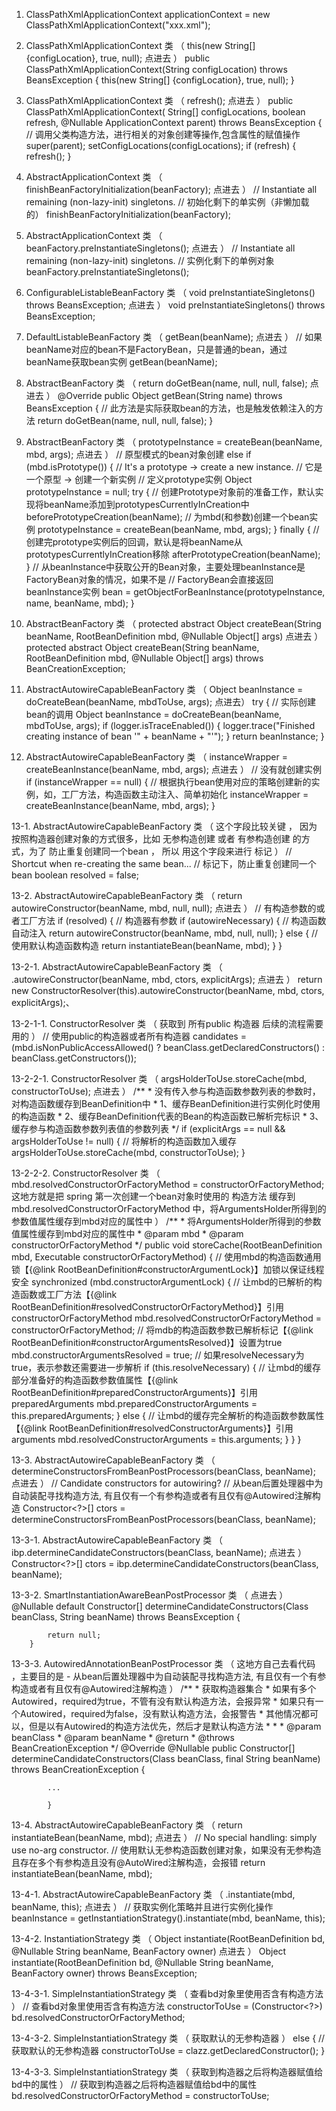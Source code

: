 1. ClassPathXmlApplicationContext applicationContext = new ClassPathXmlApplicationContext("xxx.xml");


2. ClassPathXmlApplicationContext 类 （ this(new String[] {configLocation}, true, null); 点进去 ）
        public ClassPathXmlApplicationContext(String configLocation) throws BeansException {
        		this(new String[] {configLocation}, true, null);
        }


3. ClassPathXmlApplicationContext 类 （ refresh(); 点进去 ）
        public ClassPathXmlApplicationContext(
        	String[] configLocations, boolean refresh, @Nullable ApplicationContext parent)
        	throws BeansException {
        // 调用父类构造方法，进行相关的对象创建等操作,包含属性的赋值操作
        super(parent);
        setConfigLocations(configLocations);
        if (refresh) {
        	refresh();
        }


4. AbstractApplicationContext 类 （ finishBeanFactoryInitialization(beanFactory); 点进去 ）
        // Instantiate all remaining (non-lazy-init) singletons.
        // 初始化剩下的单实例（非懒加载的）
        finishBeanFactoryInitialization(beanFactory);


5. AbstractApplicationContext 类 （ beanFactory.preInstantiateSingletons(); 点进去 ）
        // Instantiate all remaining (non-lazy-init) singletons.
        // 实例化剩下的单例对象
        beanFactory.preInstantiateSingletons();


6. ConfigurableListableBeanFactory 类 （ void preInstantiateSingletons() throws BeansException; 点进去 ）
        void preInstantiateSingletons() throws BeansException;


7. DefaultListableBeanFactory 类 （ getBean(beanName); 点进去 ）
        // 如果beanName对应的bean不是FactoryBean，只是普通的bean，通过beanName获取bean实例
        getBean(beanName);


8. AbstractBeanFactory 类 （ return doGetBean(name, null, null, false); 点进去 ）
        @Override
        public Object getBean(String name) throws BeansException {
        	// 此方法是实际获取bean的方法，也是触发依赖注入的方法
        	return doGetBean(name, null, null, false);
        }


9. AbstractBeanFactory 类 （ prototypeInstance = createBean(beanName, mbd, args); 点进去 ）
        // 原型模式的bean对象创建
        else if (mbd.isPrototype()) {
        	// It's a prototype -> create a new instance.
        	// 它是一个原型 -> 创建一个新实例
        	// 定义prototype实例
        	Object prototypeInstance = null;
        	try {
        		// 创建Prototype对象前的准备工作，默认实现将beanName添加到prototypesCurrentlyInCreation中
        		beforePrototypeCreation(beanName);
        		// 为mbd(和参数)创建一个bean实例
        		prototypeInstance = createBean(beanName, mbd, args);
        	}
        	finally {
        		// 创建完prototype实例后的回调，默认是将beanName从prototypesCurrentlyInCreation移除
        		afterPrototypeCreation(beanName);
        	}
        	// 从beanInstance中获取公开的Bean对象，主要处理beanInstance是FactoryBean对象的情况，如果不是
        	// FactoryBean会直接返回beanInstance实例
        	bean = getObjectForBeanInstance(prototypeInstance, name, beanName, mbd);
        }


10. AbstractBeanFactory 类 （ protected abstract Object createBean(String beanName, RootBeanDefinition mbd, @Nullable Object[] args) 点进去 ）
        protected abstract Object createBean(String beanName, RootBeanDefinition mbd, @Nullable Object[] args)
        			throws BeanCreationException;


11. AbstractAutowireCapableBeanFactory 类 （ Object beanInstance = doCreateBean(beanName, mbdToUse, args); 点进去）
        try {
        	// 实际创建bean的调用
        	Object beanInstance = doCreateBean(beanName, mbdToUse, args);
        	if (logger.isTraceEnabled()) {
        		logger.trace("Finished creating instance of bean '" + beanName + "'");
        	}
        	return beanInstance;
        }


12. AbstractAutowireCapableBeanFactory 类 （ instanceWrapper = createBeanInstance(beanName, mbd, args); 点进去 ）
        // 没有就创建实例
        if (instanceWrapper == null) {
        	// 根据执行bean使用对应的策略创建新的实例，如，工厂方法，构造函数主动注入、简单初始化
        	instanceWrapper = createBeanInstance(beanName, mbd, args);
        }


13-1. AbstractAutowireCapableBeanFactory 类 （ 这个字段比较关键 ， 因为 按照构造器创建对象的方式很多，比如 无参构造创建 或者 有参构造创建 的方式，为了 防止重复创建同一个bean ， 所以 用这个字段来进行 标记 ）
        // Shortcut when re-creating the same bean...
        // 标记下，防止重复创建同一个bean
        boolean resolved = false;


13-2. AbstractAutowireCapableBeanFactory 类 （ return autowireConstructor(beanName, mbd, null, null); 点进去 ）
        // 有构造参数的或者工厂方法
        if (resolved) {
            // 构造器有参数
            if (autowireNecessary) {
                // 构造函数自动注入
                return autowireConstructor(beanName, mbd, null, null);
            }
            else {
                // 使用默认构造函数构造
                return instantiateBean(beanName, mbd);
            }
        }


13-2-1. AbstractAutowireCapableBeanFactory 类 （ .autowireConstructor(beanName, mbd, ctors, explicitArgs); 点进去 ）
        return new ConstructorResolver(this).autowireConstructor(beanName, mbd, ctors, explicitArgs);、


13-2-1-1. ConstructorResolver 类 （ 获取到 所有public 构造器 后续的流程需要用的 ）
        // 使用public的构造器或者所有构造器
        candidates = (mbd.isNonPublicAccessAllowed() ?
        		beanClass.getDeclaredConstructors() : beanClass.getConstructors());


13-2-2-1. ConstructorResolver 类 （ argsHolderToUse.storeCache(mbd, constructorToUse); 点进去 ）
        /**
         * 没有传入参与构造函数参数列表的参数时，对构造函数缓存到BeanDefinition中
         * 	1、缓存BeanDefinition进行实例化时使用的构造函数
         * 	2、缓存BeanDefinition代表的Bean的构造函数已解析完标识
         * 	3、缓存参与构造函数参数列表值的参数列表
         */
        if (explicitArgs == null && argsHolderToUse != null) {
            // 将解析的构造函数加入缓存
            argsHolderToUse.storeCache(mbd, constructorToUse);
        }


13-2-2-2. ConstructorResolver 类 （ mbd.resolvedConstructorOrFactoryMethod = constructorOrFactoryMethod; 这地方就是把 spring 第一次创建一个bean对象时使用的 构造方法 缓存到 mbd.resolvedConstructorOrFactoryMethod 中，将ArgumentsHolder所得到的参数值属性缓存到mbd对应的属性中 ）
        /**
		 * 将ArgumentsHolder所得到的参数值属性缓存到mbd对应的属性中
		 * @param mbd
		 * @param constructorOrFactoryMethod
		 */
		public void storeCache(RootBeanDefinition mbd, Executable constructorOrFactoryMethod) {
			// 使用mbd的构造函数通用锁【{@link RootBeanDefinition#constructorArgumentLock}】加锁以保证线程安全
			synchronized (mbd.constructorArgumentLock) {
				// 让mbd的已解析的构造函数或工厂方法【{@link RootBeanDefinition#resolvedConstructorOrFactoryMethod}】引用constructorOrFactoryMethod
				mbd.resolvedConstructorOrFactoryMethod = constructorOrFactoryMethod;
				// 将mdb的构造函数参数已解析标记【{@link RootBeanDefinition#constructorArgumentsResolved}】设置为true
				mbd.constructorArgumentsResolved = true;
				// 如果resolveNecessary为true，表示参数还需要进一步解析
				if (this.resolveNecessary) {
					// 让mbd的缓存部分准备好的构造函数参数值属性【{@link RootBeanDefinition#preparedConstructorArguments}】引用preparedArguments
					mbd.preparedConstructorArguments = this.preparedArguments;
				}
				else {
					// 让mbd的缓存完全解析的构造函数参数属性【{@link RootBeanDefinition#resolvedConstructorArguments}】引用arguments
					mbd.resolvedConstructorArguments = this.arguments;
				}
			}
		}


13-3. AbstractAutowireCapableBeanFactory 类 （ determineConstructorsFromBeanPostProcessors(beanClass, beanName); 点进去 ）
        // Candidate constructors for autowiring?
		// 从bean后置处理器中为自动装配寻找构造方法, 有且仅有一个有参构造或者有且仅有@Autowired注解构造
		Constructor<?>[] ctors = determineConstructorsFromBeanPostProcessors(beanClass, beanName);


13-3-1. AbstractAutowireCapableBeanFactory 类 （ ibp.determineCandidateConstructors(beanClass, beanName); 点进去 ）
        Constructor<?>[] ctors = ibp.determineCandidateConstructors(beanClass, beanName);


13-3-2. SmartInstantiationAwareBeanPostProcessor 类 （ 点进去 ）
        @Nullable
        default Constructor<?>[] determineCandidateConstructors(Class<?> beanClass, String beanName)
        		throws BeansException {

        	return null;
        }


13-3-3. AutowiredAnnotationBeanPostProcessor 类 （ 这地方自己去看代码 ，主要目的是 - 从bean后置处理器中为自动装配寻找构造方法, 有且仅有一个有参构造或者有且仅有@Autowired注解构造 ）
    /**
	 * 获取构造器集合
	 * 		如果有多个Autowired，required为true，不管有没有默认构造方法，会报异常
	 * 		如果只有一个Autowired，required为false，没有默认构造方法，会报警告
	 * 		其他情况都可以，但是以有Autowired的构造方法优先，然后才是默认构造方法
	 *
	 *
	 * @param beanClass
	 * @param beanName
	 * @return
	 * @throws BeanCreationException
	 */
	@Override
	@Nullable
	public Constructor<?>[] determineCandidateConstructors(Class<?> beanClass, final String beanName)
			throws BeanCreationException {

			...

			}


13-4. AbstractAutowireCapableBeanFactory 类 （ return instantiateBean(beanName, mbd); 点进去 ）
		// No special handling: simply use no-arg constructor.
		// 使用默认无参构造函数创建对象，如果没有无参构造且存在多个有参构造且没有@AutoWired注解构造，会报错
		return instantiateBean(beanName, mbd);


13-4-1. AbstractAutowireCapableBeanFactory 类 （  .instantiate(mbd, beanName, this); 点进去 ）
        // 获取实例化策略并且进行实例化操作
        beanInstance = getInstantiationStrategy().instantiate(mbd, beanName, this);


13-4-2. InstantiationStrategy 类 （ Object instantiate(RootBeanDefinition bd, @Nullable String beanName, BeanFactory owner) 点进去 ）
        Object instantiate(RootBeanDefinition bd, @Nullable String beanName, BeanFactory owner)
        		throws BeansException;


13-4-3-1. SimpleInstantiationStrategy 类 （ 查看bd对象里使用否含有构造方法 ）
        // 查看bd对象里使用否含有构造方法
        constructorToUse = (Constructor<?>) bd.resolvedConstructorOrFactoryMethod;


13-4-3-2. SimpleInstantiationStrategy 类 （ 获取默认的无参构造器 ）
        else {
            // 获取默认的无参构造器
            constructorToUse = clazz.getDeclaredConstructor();
        }


13-4-3-3. SimpleInstantiationStrategy 类 （ 获取到构造器之后将构造器赋值给bd中的属性 ）
        // 获取到构造器之后将构造器赋值给bd中的属性
        bd.resolvedConstructorOrFactoryMethod = constructorToUse;